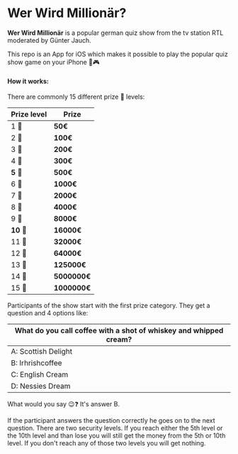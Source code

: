 # Wer Wird Millionär? 

**Wer Wird Millionär** is a popular german quiz show from the tv station RTL moderated by Günter Jauch.

This repo is an App for iOS which makes it possible to play the popular quiz show game on your iPhone 📱🎮

#### How it works:
There are commonly 15 different prize 🏅 levels:

|Prize level    |    Prize    |
|---------------|-------------|
| 1 🏅		      | **50€**     |
| 2 🏅 	      | **100€**    |
| 3 🏅          | **200€**    |
| 4 🏅          | **300€**    |
| **5** 🏅      | **500€**    |
| 6 🏅          | **1000€**   |
| 7 🏅          | **2000€**   |
| 8 🏅          | **4000€**   |
| 9 🏅          | **8000€**   |
| **10** 🏅     | **16000€**  |
| 11 🏅         | **32000€**  |
| 12 🏅         | **64000€**  |
| 13 🏅         | **125000€** |
| 14 🏅         | **5000000€**|
| 15 🏅         | **1000000€**|

Participants of the show start with the first prize category. They get a question and 4 options like:

| What do you call coffee with a shot of whiskey and whipped cream? |
|-----------|
| A: Scottish Delight | 
| B: Irhrishcoffee | 
| C: English Cream |
| D: Nessies Dream |

What would you say 😉❓ It's answer B.

If the participant answers the question correctly he goes on to the next question. There are two security levels. If you reach either the 5th level or the 10th level and than lose you will still get the money from the 5th or 10th level. If you don't reach any of those two levels you will get nothing.
